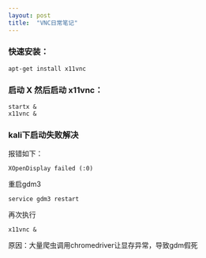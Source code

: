 ```yaml
---
layout: post
title:  "VNC日常笔记"
---
```


### 快速安装：

	apt-get install x11vnc

### 启动 X 然后启动 x11vnc：

	startx &
	x11vnc &


### kali下启动失败解决

报错如下：

	XOpenDisplay failed (:0)

重启gdm3

	service gdm3 restart

再次执行

	x11vnc &

原因：大量爬虫调用chromedriver让显存异常，导致gdm假死